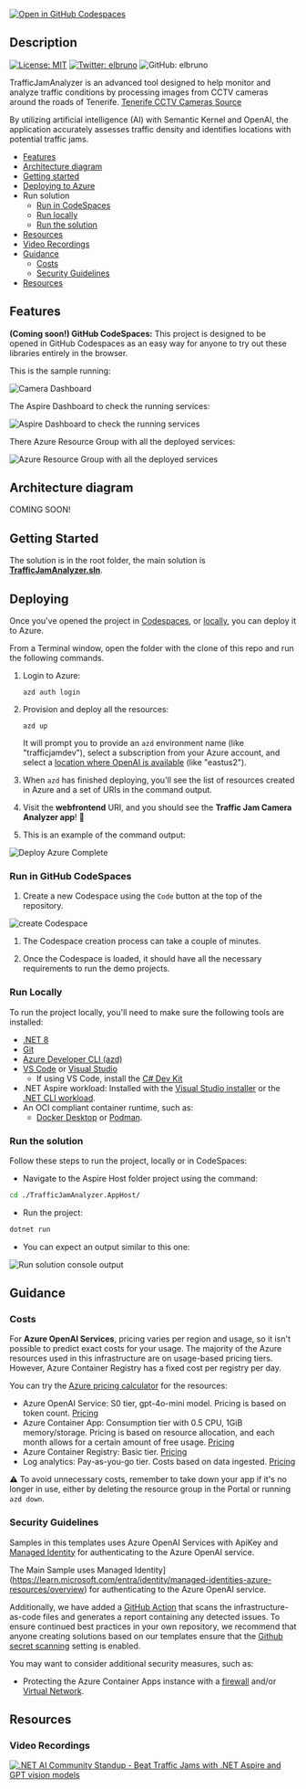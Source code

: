 [![Open in GitHub Codespaces](https://github.com/codespaces/badge.svg)](https://codespaces.new/Azure-Samples/netaitrafficjamanalyzer)

## Description

[![License: MIT](https://img.shields.io/badge/License-MIT-yellow.svg)](/LICENSE)
[![Twitter: elbruno](https://img.shields.io/twitter/follow/elbruno.svg?style=social)](https://twitter.com/elbruno)
![GitHub: elbruno](https://img.shields.io/github/followers/elbruno?style=social)

TrafficJamAnalyzer is an advanced tool designed to help monitor and analyze traffic conditions by processing images from CCTV cameras around the roads of Tenerife. [Tenerife CCTV Cameras Source](https://cic.tenerife.es/web3/mosaico_cctv/camaras_trafico_b.html)

By utilizing artificial intelligence (AI) with Semantic Kernel and OpenAI, the application accurately assesses traffic density and identifies locations with potential traffic jams.

- [Features](#features)
- [Architecture diagram](#architecture-diagram)
- [Getting started](#getting-started)
- [Deploying to Azure](#deploying)
- Run solution
  - [Run in CodeSpaces](#run-in-github-codespaces)
  - [Run locally](#run-locally)
  - [Run the solution](#run-the-solution)
- [Resources](#resources)
- [Video Recordings](#video-recordings)
- [Guidance](#guidance)
  - [Costs](#costs)
  - [Security Guidelines](#security-guidelines)
- [Resources](#resources)

## Features

**(Coming soon!) GitHub CodeSpaces:** This project is designed to be opened in GitHub Codespaces as an easy way for anyone to try out these libraries entirely in the browser.

This is the sample running:

![Camera Dashboard](./images/01CameraTrafficJam.png)

The Aspire Dashboard to check the running services:

![Aspire Dashboard to check the running services](./images/05AspireDashboard.png)

There Azure Resource Group with all the deployed services:

![Azure Resource Group with all the deployed services](./images/08AzureResourceGroups.png)

## Architecture diagram

COMING SOON!

## Getting Started

The solution is in the root folder, the main solution is **[TrafficJamAnalyzer.sln](./TrafficJamAnalyzer.sln)**.

## Deploying

Once you've opened the project in [Codespaces](#run-in-github-codespaces), or [locally](#run-locally), you can deploy it to Azure.

From a Terminal window, open the folder with the clone of this repo and run the following commands.

1. Login to Azure:

    ```shell
    azd auth login
    ```

1. Provision and deploy all the resources:

    ```shell
    azd up
    ```

    It will prompt you to provide an `azd` environment name (like "trafficjamdev"), select a subscription from your Azure account, and select a [location where OpenAI is available](https://azure.microsoft.com/explore/global-infrastructure/products-by-region/?products=cognitive-services&regions=all) (like "eastus2").

1. When `azd` has finished deploying, you'll see the list of resources created in Azure and a set of URIs in the command output.

1. Visit the **webfrontend** URI, and you should see the **Traffic Jam Camera Analyzer app**! 🎉

1. This is an example of the command output:

![Deploy Azure Complete](./images/15DeployAzureComplete.png)

### Run in GitHub CodeSpaces

1. Create a new  Codespace using the `Code` button at the top of the repository.

![create Codespace](./images/25CreateCodeSpace.png)

1. The Codespace creation process can take a couple of minutes.

1. Once the Codespace is loaded, it should have all the necessary requirements to run the demo projects.

### Run Locally

To run the project locally, you'll need to make sure the following tools are installed:

- [.NET 8](https://dotnet.microsoft.com/downloads/)
- [Git](https://git-scm.com/downloads)
- [Azure Developer CLI (azd)](https://aka.ms/install-azd)
- [VS Code](https://code.visualstudio.com/Download) or [Visual Studio](https://visualstudio.microsoft.com/downloads/)
  - If using VS Code, install the [C# Dev Kit](https://marketplace.visualstudio.com/items?itemName=ms-dotnettools.csdevkit)
- .NET Aspire workload:
    Installed with the [Visual Studio installer](https://learn.microsoft.com/en-us/dotnet/aspire/fundamentals/setup-tooling?tabs=windows&pivots=visual-studio#install-net-aspire) or the [.NET CLI workload](https://learn.microsoft.com/en-us/dotnet/aspire/fundamentals/setup-tooling?tabs=windows&pivots=visual-studio#install-net-aspire).
- An OCI compliant container runtime, such as:
  - [Docker Desktop](https://www.docker.com/products/docker-desktop/) or [Podman](https://podman.io/).

### Run the solution

Follow these steps to run the project, locally or in CodeSpaces:

- Navigate to the Aspire Host folder project using the command:

```bash
cd ./TrafficJamAnalyzer.AppHost/
```

- Run the project:

```bash
dotnet run
```

- You can expect an output similar to this one:

![Run solution console output](./images/20DotNetRunAppHost.png)

## Guidance

### Costs

For **Azure OpenAI Services**, pricing varies per region and usage, so it isn't possible to predict exact costs for your usage.
The majority of the Azure resources used in this infrastructure are on usage-based pricing tiers.
However, Azure Container Registry has a fixed cost per registry per day.

You can try the [Azure pricing calculator](https://azure.com/e/2176802ea14941e4959eae8ad335aeb5) for the resources:

* Azure OpenAI Service: S0 tier, gpt-4o-mini model. Pricing is based on token count. [Pricing](https://azure.microsoft.com/pricing/details/cognitive-services/openai-service/)
* Azure Container App: Consumption tier with 0.5 CPU, 1GiB memory/storage. Pricing is based on resource allocation, and each month allows for a certain amount of free usage. [Pricing](https://azure.microsoft.com/pricing/details/container-apps/)
* Azure Container Registry: Basic tier. [Pricing](https://azure.microsoft.com/pricing/details/container-registry/)
* Log analytics: Pay-as-you-go tier. Costs based on data ingested. [Pricing](https://azure.microsoft.com/pricing/details/monitor/)

⚠️ To avoid unnecessary costs, remember to take down your app if it's no longer in use,
either by deleting the resource group in the Portal or running `azd down`.

### Security Guidelines

Samples in this templates uses Azure OpenAI Services with ApiKey and [Managed Identity](https://learn.microsoft.com/entra/identity/managed-identities-azure-resources/overview) for authenticating to the Azure OpenAI service.

The Main Sample uses Managed Identity](https://learn.microsoft.com/entra/identity/managed-identities-azure-resources/overview) for authenticating to the Azure OpenAI service.

Additionally, we have added a [GitHub Action](https://github.com/microsoft/security-devops-action) that scans the infrastructure-as-code files and generates a report containing any detected issues. To ensure continued best practices in your own repository, we recommend that anyone creating solutions based on our templates ensure that the [Github secret scanning](https://docs.github.com/code-security/secret-scanning/about-secret-scanning) setting is enabled.

You may want to consider additional security measures, such as:

- Protecting the Azure Container Apps instance with a [firewall](https://learn.microsoft.com/azure/container-apps/waf-app-gateway) and/or [Virtual Network](https://learn.microsoft.com/azure/container-apps/networking?tabs=workload-profiles-env%2Cazure-cli).

## Resources

### Video Recordings

[![.NET AI Community Standup - Beat Traffic Jams with .NET Aspire and GPT vision models](./images/35netaishow.png)](https://www.youtube.com/watch?v=AdV1tVGmmhQ)
